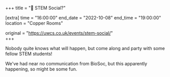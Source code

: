 +++
title = "🥳 STEM Social?"

[extra]
time = "16:00:00"
end_date = "2022-10-08"
end_time = "19:00:00"
location = "Copper Rooms"

original = "https://uwcs.co.uk/events/stem-social/"    
+++

Nobody quite knows what will happen, but come along and party with some fellow STEM students!

We've had near no communication from BioSoc, but this apparently happening, so might be some fun.
